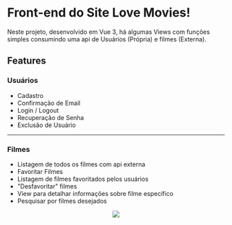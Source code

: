 # Front-end do Site Love Movies!

Neste projeto, desenvolvido em Vue 3, há algumas Views com funções simples consumindo uma api de Usuários (Própria) e filmes (Externa).

## Features

### Usuários
- Cadastro
- Confirmação de Email
- Login / Logout
- Recuperação de Senha
- Exclusão de Usuário

<hr />

### Filmes
- Listagem de todos os filmes com api externa
- Favoritar Filmes
- Listagem de filmes favoritados pelos usuários
- "Desfavoritar" filmes
- View para detalhar informações sobre filme específico
- Pesquisar por filmes desejados

<p align="center">
<img src="http://img.shields.io/static/v1?label=STATUS&message=EM%20DESENVOLVIMENTO&color=GREEN&style=for-the-badge"/>
</p>
